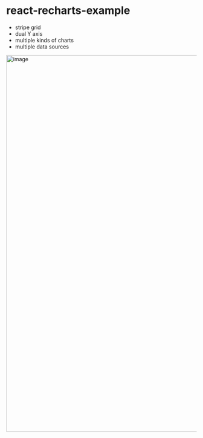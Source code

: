 # react-recharts-example

- stripe grid
- dual Y axis
- multiple kinds of charts
- multiple data sources

<img width="995" alt="image" src="https://user-images.githubusercontent.com/45909629/144856952-70ec1662-130d-4a58-8a23-1032a8e8009e.png">
